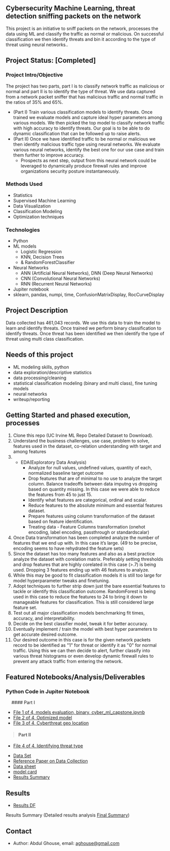 ## Cybersecurity Machine Learning, threat detection sniffing packets on the network
This project is an initiative to sniff packets on the network, processes the data using ML and classify the traffic as normal or malicious. On successful classification we then identify threats and bin it according to the type of threat using neural networks..

## Project Status: [Completed]

### Project Intro/Objective
The project has two parts, part I is to classify network traffic as malicious or normal and part II is to identify the type of threat. We use data captured from a network packet sniffer that has malicious traffic and normal traffic in the ratios of 35% and 65%. 
* (Part I) Train various classification models to identify threats. Once trained we evaluate models and capture ideal hyper parameters among various models. We then picked the top model to classify network traffic with high accuracy to identify threats. Our goal is to be able to do dynamic classification that can be followed up to raise alerts.
* (Part II) Once we have identified traffic to be normal or malicious we then identify malicious traffic type using neural networks. We evaluate various neural networks, identify the best one for our use case and train them further to improve accuracy.
  - Prospects as next step, output from this neural network could be leveraged to dynamically produce firewall rules and improve organizations security posture instantaneously.


### Methods Used
* Statistics
* Supervised Machine Learning
* Data Visualization
* Classification Modeling
* Optimization techniques

### Technologies
* Python
* ML models 
    - Logistic Regression 
    - KNN, Decision Trees 
    - & RandomForestClassifier 
* Neural Networks
    - ANN (Artificial Neural Networks), DNN (Deep Neural Networks)
    - CNN (Convolutional Neural Networks)
    - RNN (Recurrent Neural Networks)
* Jupiter notebook
* sklearn, pandas, numpi, time, ConfusionMatrixDisplay, RocCurveDisplay

## Project Description
Data collected has 461,043 records. We use this data to train the model to learn and identify threats. Once trained we perform binary classification to identify threats. Once threat has been identified we then identify the type of threat using multi class classification.

## Needs of this project
- ML modeling skills, python
- data exploration/descriptive statistics
- data processing/cleaning
- statistical classification modeling (binary and multi class), fine tuning models
- neural networks
- writeup/reporting

## Getting Started and phased execution, processes
1.	Clone this repo (UC Irvine ML Repo Detailed Dataset to Download).
2.	Understand the business challenges, use case, problem to solve, features used in the dataset, co-relation understanding with target and among features 
3.	* EDA(Exploratory Data Analysis)
        - Analyze for null values, undefined values, quantity of each, normalized baseline target outcome
        - Drop features that are of minimal to no use to analyze the target column. Balance tradeoffs between data imputng vs dropping based on quantity missing. In this case we were able to reduce the features from 45 to just 15.
        - Identify what features are categorical, ordinal and scalar.
        - Reduce features to the absolute minimum and essential features dataset.
        - Prepare features using column transformation of the dataset based on feature identification.
        - Treating data - Feature Columns transformation (onehot encoding, label encoding, passthrough or standardscalar)
4.	Once Data transformation has been completed analyze the number of features that we end up with. In this case it’s large. (49 to be precise, encoding seems to have rehydrated the feature sets)
5.	Since the dataset has too many features and also as a best practice analyze the dataset with corelation matrix. Preferably setting thresholds and drop features that are highly corelated in this case (>.7) is being used. Dropping 3 features ending up with 46 features to analyze.
6.	While this may be good to fit classification models it is still too large for model hyperparameter tweaks and finetuning.
7.	Adopt techniques to further strip down just the bare essential features to tackle or identify this classification outcome. RandomForest is being used in this case to reduce the features to 24 to bring it down to manageable features for classification. This is still considered large feature set.
8.	Test out all major classification models benchmarking fit times, accuracy, and interpretability.
9.	Decide on the best classifier model, tweak it for better accuracy.
10.	Eventually implement / train the model with best hyper parameters to get accurate desired outcome.
11.	Our desired outcome in this case is for the given network packets record to be identified as "1" for threat or identify it as "0" for normal traffic. Using this we can then decide to alert, further classify into various threat histograms or even develop dynamic firewall rules to prevent any attack traffic from entering the network.


## Featured Notebooks/Analysis/Deliverables
### Python Code in Jupiter Notebook
&emsp; #### Part I
  - [File 1 of 4, models evaluation, binary, cyber_ml_capstone.ipynb](https://github.com/aaghouse/Cybersecurity_ML/blob/main/cyber_ml_capstone.ipynb)
  - [File 2 of 4, Optimized model](https://github.com/aaghouse/Cybersecurity_ML/blob/main/optimized_model.ipynb)
  - [File 3 of 4, Cyberthreat geo location](https://github.com/aaghouse/Cybersecurity_ML/blob/main/cool_plots.ipynb)
> #### Part II
  - [File 4 of 4, Identifying threat type](https://github.com/aaghouse/Cybersecurity_ML/blob/main/neural_net_multi_class_classification.ipynb)
    
* [Data Set](https://github.com/aaghouse/Cybersecurity_ML/tree/main/dataset)
* [Reference Paper on Data Collection](https://github.com/aaghouse/Cybersecurity_ML/blob/main/dataset/Testbed%20%26%20attacks%20of%20TON_IoT%20datasets.pdf)
* [Data sheet](https://github.com/aaghouse/Cybersecurity_ML/blob/main/dataset/cyber_sec_network_datasheet.pdf)
* [model card]()
* [Results Summary](https://github.com/aaghouse/Cybersecurity_ML/blob/main/images/results-stark-color.png)


## Results
* [Results DF](https://github.com/aaghouse/Cybersecurity_ML/blob/main/images/results-table.png)

Results Summary (Detailed results analysis [Final Summary](https://github.com/??))
## Contact 
* Author: Abdul Ghouse, email: aghouse@gmail.com
